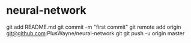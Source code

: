 # neural-network
git add README.md
git commit -m "first commit"
git remote add origin git@github.com:PlusWayne/neural-network.git
git push -u origin master
